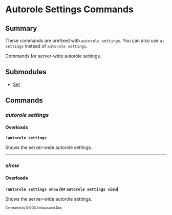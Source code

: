 ﻿Autorole Settings Commands
==========================
## Summary
These commands are prefixed with `autorole settings`. You can also use `at settings` instead of `autorole settings`.

Commands for server-wide autorole settings.

## Submodules
* [Set](autorole_settings_set.md)

## Commands
### *autorole settings*
#### Overloads
**`!autorole settings`**

Shows the server-wide autorole settings.

---

### *show*
#### Overloads
**`!autorole settings show` (or `autorole settings view`)**

Shows the server-wide autorole settings.

<sub><sup>Generated by DIGOS.Ambassador.Doc</sup></sub>